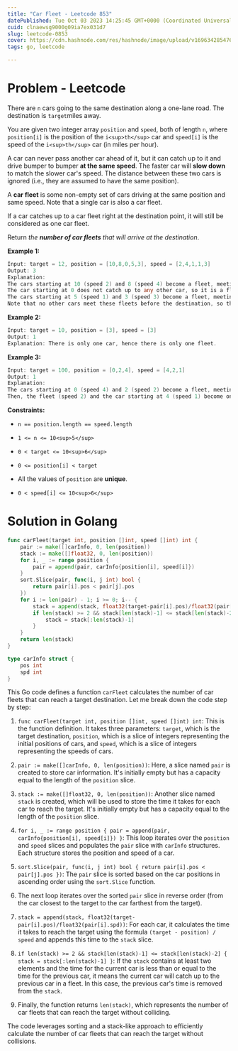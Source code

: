 ```yaml
---
title: "Car Fleet - Leetcode 853"
datePublished: Tue Oct 03 2023 14:25:45 GMT+0000 (Coordinated Universal Time)
cuid: clnaewsg9000g09ia7ex031d7
slug: leetcode-0853
cover: https://cdn.hashnode.com/res/hashnode/image/upload/v1696342854768/a424d722-495a-4ca9-a5ba-2e128caeb645.jpeg
tags: go, leetcode

---
```


# Problem - Leetcode

There are `n` cars going to the same destination along a one-lane road. The destination is `target`miles away.

You are given two integer array `position` and `speed`, both of length `n`, where `position[i]` is the position of the `i<sup>th</sup>` car and `speed[i]` is the speed of the `i<sup>th</sup>` car (in miles per hour).

A car can never pass another car ahead of it, but it can catch up to it and drive bumper to bumper **at the same speed**. The faster car will **slow down** to match the slower car's speed. The distance between these two cars is ignored (i.e., they are assumed to have the same position).

A **car fleet** is some non-empty set of cars driving at the same position and same speed. Note that a single car is also a car fleet.

If a car catches up to a car fleet right at the destination point, it will still be considered as one car fleet.

Return *the* ***number of car fleets*** *that will arrive at the destination*.

**Example 1:**

```go
Input: target = 12, position = [10,8,0,5,3], speed = [2,4,1,1,3]
Output: 3
Explanation:
The cars starting at 10 (speed 2) and 8 (speed 4) become a fleet, meeting each other at 12.
The car starting at 0 does not catch up to any other car, so it is a fleet by itself.
The cars starting at 5 (speed 1) and 3 (speed 3) become a fleet, meeting each other at 6. The fleet moves at speed 1 until it reaches target.
Note that no other cars meet these fleets before the destination, so the answer is 3.
```

**Example 2:**

```go
Input: target = 10, position = [3], speed = [3]
Output: 1
Explanation: There is only one car, hence there is only one fleet.
```

**Example 3:**

```go
Input: target = 100, position = [0,2,4], speed = [4,2,1]
Output: 1
Explanation:
The cars starting at 0 (speed 4) and 2 (speed 2) become a fleet, meeting each other at 4. The fleet moves at speed 2.
Then, the fleet (speed 2) and the car starting at 4 (speed 1) become one fleet, meeting each other at 6. The fleet moves at speed 1 until it reaches target.
```

**Constraints:**

* `n == position.length == speed.length`
    
* `1 <= n <= 10<sup>5</sup>`
    
* `0 < target <= 10<sup>6</sup>`
    
* `0 <= position[i] < target`
    
* All the values of `position` are **unique**.
    
* `0 < speed[i] <= 10<sup>6</sup>`
    

# Solution in Golang

```go
func carFleet(target int, position []int, speed []int) int {
	pair := make([]carInfo, 0, len(position))
	stack := make([]float32, 0, len(position))
	for i, _ := range position {
		pair = append(pair, carInfo{position[i], speed[i]})
	}
	sort.Slice(pair, func(i, j int) bool {
		return pair[i].pos < pair[j].pos
	})
	for i := len(pair) - 1; i >= 0; i-- {
		stack = append(stack, float32(target-pair[i].pos)/float32(pair[i].spd))
		if len(stack) >= 2 && stack[len(stack)-1] <= stack[len(stack)-2] {
			stack = stack[:len(stack)-1]
		}
	}
	return len(stack)
}

type carInfo struct {
	pos int
	spd int
}
```

This Go code defines a function `carFleet` calculates the number of car fleets that can reach a target destination. Let me break down the code step by step:

1. `func carFleet(target int, position []int, speed []int) int`: This is the function definition. It takes three parameters: `target`, which is the target destination, `position`, which is a slice of integers representing the initial positions of cars, and `speed`, which is a slice of integers representing the speeds of cars.
    
2. `pair := make([]carInfo, 0, len(position))`: Here, a slice named `pair` is created to store car information. It's initially empty but has a capacity equal to the length of the `position` slice.
    
3. `stack := make([]float32, 0, len(position))`: Another slice named `stack` is created, which will be used to store the time it takes for each car to reach the target. It's initially empty but has a capacity equal to the length of the `position` slice.
    
4. `for i, _ := range position { pair = append(pair, carInfo{position[i], speed[i]}) }`: This loop iterates over the `position` and `speed` slices and populates the `pair` slice with `carInfo` structures. Each structure stores the position and speed of a car.
    
5. `sort.Slice(pair, func(i, j int) bool { return pair[i].pos < pair[j].pos })`: The `pair` slice is sorted based on the car positions in ascending order using the `sort.Slice` function.
    
6. The next loop iterates over the sorted `pair` slice in reverse order (from the car closest to the target to the car farthest from the target).
    
7. `stack = append(stack, float32(target-pair[i].pos)/float32(pair[i].spd))`: For each car, it calculates the time it takes to reach the target using the formula `(target - position) / speed` and appends this time to the `stack` slice.
    
8. `if len(stack) >= 2 && stack[len(stack)-1] <= stack[len(stack)-2] { stack = stack[:len(stack)-1] }`: If the `stack` contains at least two elements and the time for the current car is less than or equal to the time for the previous car, it means the current car will catch up to the previous car in a fleet. In this case, the previous car's time is removed from the `stack`.
    
9. Finally, the function returns `len(stack)`, which represents the number of car fleets that can reach the target without colliding.
    

The code leverages sorting and a stack-like approach to efficiently calculate the number of car fleets that can reach the target without collisions.